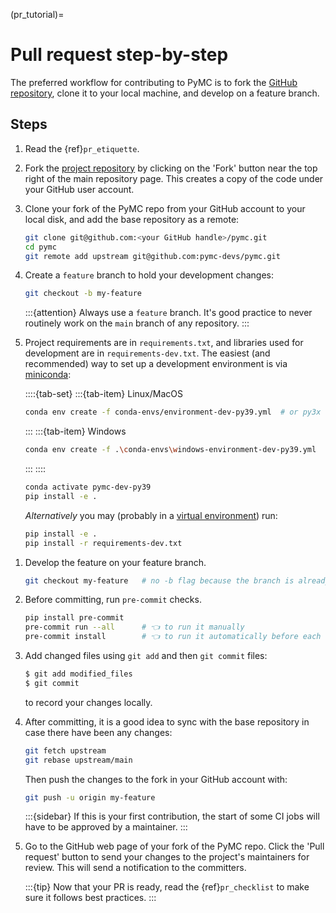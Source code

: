 (pr_tutorial)=
# Pull request step-by-step
The preferred workflow for contributing to PyMC is to fork the [GitHub repository](https://github.com/pymc-devs/pymc/), clone it to your local machine, and develop on a feature branch.

## Steps

1. Read the {ref}`pr_etiquette`.

1. Fork the [project repository](https://github.com/pymc-devs/pymc/) by clicking on the 'Fork' button near the top right of the main repository page. This creates a copy of the code under your GitHub user account.

1. Clone your fork of the PyMC repo from your GitHub account to your local disk, and add the base repository as a remote:

   ```bash
   git clone git@github.com:<your GitHub handle>/pymc.git
   cd pymc
   git remote add upstream git@github.com:pymc-devs/pymc.git
   ```

1. Create a ``feature`` branch to hold your development changes:

   ```bash
   git checkout -b my-feature
   ```


   :::{attention}
   Always use a ``feature`` branch. It's good practice to never routinely work on the ``main`` branch of any repository.
   :::

1. Project requirements are in ``requirements.txt``, and libraries used for development are in ``requirements-dev.txt``.
   The easiest (and recommended) way to set up a development environment is via [miniconda](https://docs.conda.io/en/latest/miniconda.html):

   ::::{tab-set}
   :::{tab-item} Linux/MacOS

   ```bash
   conda env create -f conda-envs/environment-dev-py39.yml  # or py3x
   ```
   :::
   :::{tab-item} Windows
   ```bash
   conda env create -f .\conda-envs\windows-environment-dev-py39.yml
   ```
   :::
   ::::

   ```bash
   conda activate pymc-dev-py39
   pip install -e .
   ```

   _Alternatively_ you may (probably in a [virtual environment](https://docs.python-guide.org/dev/virtualenvs/)) run:

   ```bash
   pip install -e .
   pip install -r requirements-dev.txt
   ```

  <!-- Commented out because our Docker image is outdated/broken.
    Yet another alternative is to create a docker environment for development. See: [Developing in Docker](#Developing-in-Docker).
  -->

1. Develop the feature on your feature branch.

   ```bash
   git checkout my-feature   # no -b flag because the branch is already created
   ```

1. Before committing, run `pre-commit` checks.

   ```bash
   pip install pre-commit
   pre-commit run --all      # 👈 to run it manually
   pre-commit install        # 👈 to run it automatically before each commit
   ```

1. Add changed files using ``git add`` and then ``git commit`` files:

   ```bash
   $ git add modified_files
   $ git commit
   ```

   to record your changes locally.

1. After committing, it is a good idea to sync with the base repository in case there have been any changes:
   ```bash
   git fetch upstream
   git rebase upstream/main
   ```

   Then push the changes to the fork in your GitHub account with:

   ```bash
   git push -u origin my-feature
   ```

   :::{sidebar}
   If this is your first contribution, the start of some CI jobs will have to be approved by a maintainer.
   :::

1. Go to the GitHub web page of your fork of the PyMC repo.
   Click the 'Pull request' button to send your changes to the project's maintainers for review.
   This will send a notification to the committers.

   :::{tip}
   Now that your PR is ready, read the {ref}`pr_checklist` to make sure it follows best practices.
   :::

